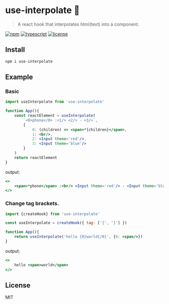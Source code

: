 # use-interpolate 📃
> A react hook that interpolates html(text) into a component.

[![npm](https://flat.badgen.net/npm/v/use-interpolate)](https://www.npmjs.com/package/use-waiterinterpolate)
[![typescript](https://flat.badgen.net/badge/typescript/3.4.3/blue)](https://www.typescriptlang.org)
[![license](https://flat.badgen.net/github/license/skt-t1-byungi/use-interpolate)](https://github.com/skt-t1-byungi/use-interpolate/blob/master/LICENSE)

## Install
```sh
npm i use-interpolate
```

## Example
### Basic
```jsx
import useInterpolate from 'use-interpolate'

function App(){
    const reactElement = useInterpolate(
        `<0>phone</0> :<1/> <2/> - <3/>`,
        {
            0: (children) => <span>*{children}</span>,
            1: <br/>,
            2: <Input theme='red'/>,
            3: <Input theme='blue'/>
        }
    )
    return reactElement
}
```
output:
```jsx
<>
    <span>*phone</span> :<br/> <Input theme='red'/> - <Input theme='blue'/>
</>
```

### Change tag brackets.
```jsx
import {createHook} from 'use-interpolate'

const useInterpolate = createHook({ tag: ['{', '}'] })

function App(){
    return useInterpolate('hello {0}world{/0}', {0: <span/>})
}
```
output:
```jsx
<>
    hello <span>world</span>
</>
```

## License
MIT
